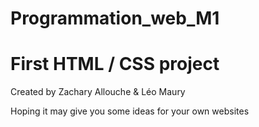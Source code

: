 # Programmation_web_M1

# First HTML / CSS project

Created by Zachary Allouche & Léo Maury

Hoping it may give you some ideas for your own websites
